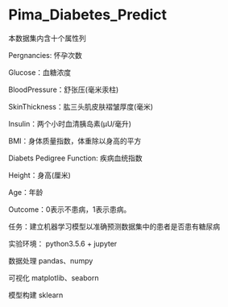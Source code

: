 # Pima_Diabetes_Predict
本数据集内含十个属性列

 Pergnancies: 怀孕次数
 
Glucose：血糖浓度

BloodPressure：舒张压(毫米汞柱)

SkinThickness：肱三头肌皮肤褶皱厚度(毫米)

Insulin：两个小时血清胰岛素(μU/毫升)

BMI：身体质量指数，体重除以身高的平方

Diabets Pedigree Function: 疾病血统指数

Height：身高(厘米)

Age：年龄

Outcome：0表示不患病，1表示患病。

任务：建立机器学习模型以准确预测数据集中的患者是否患有糖尿病

实验环境：
python3.5.6 + jupyter

数据处理 pandas、numpy

可视化 matplotlib、seaborn

模型构建 sklearn
